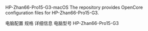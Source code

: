 HP-Zhan66-Pro15-G3-macOS
The repository provides OpenCore configuration files for HP-Zhan66-Pro15-G3.

电脑配置
规格	详细信息
电脑型号	HP-Zhan66-Pro15-G3